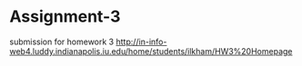 # Assignment-3
submission for homework 3
http://in-info-web4.luddy.indianapolis.iu.edu/home/students/ilkham/HW3%20Homepage
